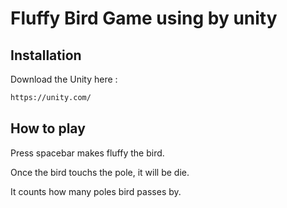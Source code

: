 # Fluffy Bird Game using by unity

## Installation
Download the Unity here :
```bash
https://unity.com/
```

## How to play
Press spacebar makes fluffy the bird.

Once the bird touchs the pole, it will be die.

It counts how many poles bird passes by.
